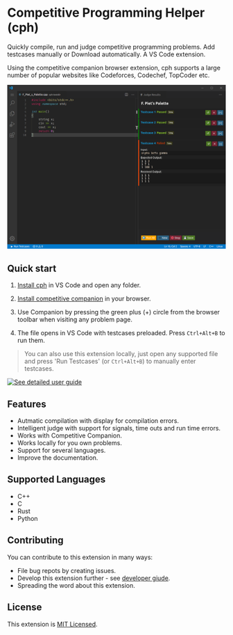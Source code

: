 # Competitive Programming Helper (cph)

Quickly compile, run and judge competitive programming problems. Add testcases
manually or Download automatically. A VS Code extension.

Using the competitive companion browser extension, cph supports a large number
of popular websites like Codeforces, Codechef, TopCoder etc.

![Screenshot](screenshots/screenshot-main.png)

## Quick start

1. [Install cph](https://marketplace.visualstudio.com/items?itemName=DivyanshuAgrawal.competitive-programming-helper)
   in VS Code and open any folder.

1. [Install competitive companion](https://github.com/jmerle/competitive-companion#readme)
   in your browser.

1. Use Companion by pressing the green plus (+) circle from the browser toolbar
   when visiting any problem page.

1. The file opens in VS Code with testcases preloaded. Press `Ctrl+Alt+B` to run
   them.

> You can also use this extension locally, just open any supported file and
> press 'Run Testcases' (or `Ctrl+Alt+B`) to manually enter testcases.

[![See detailed user guide](https://img.shields.io/badge/-Read%20detailed%20usage%20guide-blue?style=for-the-badge)](docs/user-guide.md)

## Features

- Autmatic compilation with display for compilation errors.
- Intelligent judge with support for signals, time outs and run time errors.
- Works with Competitive Companion.
- Works locally for you own problems.
- Support for several languages.
- Improve the documentation.

## Supported Languages

- C++
- C
- Rust
- Python

## Contributing

You can contribute to this extension in many ways:

- File bug repots by creating issues.
- Develop this extension further - see [developer giude](docs/dev-guide.md).
- Spreading the word about this extension.

## License

This extension is [MIT Licensed](LICENSE).
